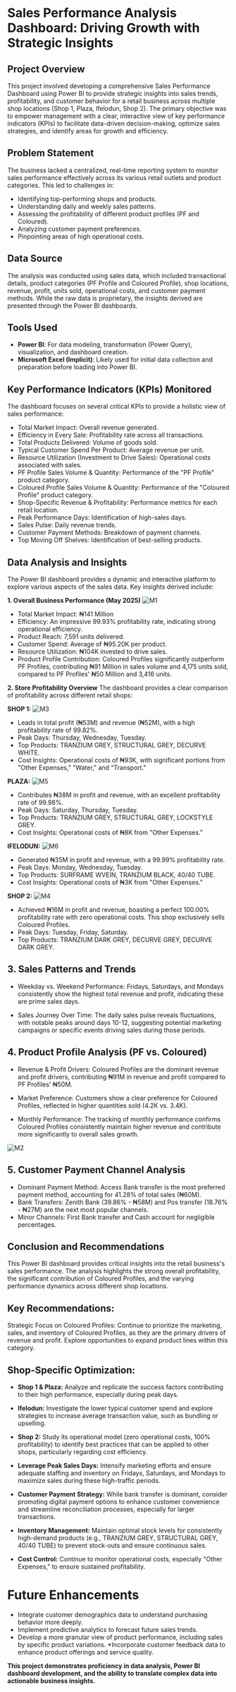 # Sales Performance Analysis Dashboard: Driving Growth with Strategic Insights

## Project Overview
This project involved developing a comprehensive Sales Performance Dashboard using Power BI to provide strategic insights into sales trends, profitability, and customer behavior for a retail business across multiple shop locations (Shop 1, Plaza, Ifelodun, Shop 2). The primary objective was to empower management with a clear, interactive view of key performance indicators (KPIs) to facilitate data-driven decision-making, optimize sales strategies, and identify areas for growth and efficiency.

## Problem Statement
The business lacked a centralized, real-time reporting system to monitor sales performance effectively across its various retail outlets and product categories. This led to challenges in:
* Identifying top-performing shops and products.
* Understanding daily and weekly sales patterns.
* Assessing the profitability of different product profiles (PF and Coloured).
* Analyzing customer payment preferences.
* Pinpointing areas of high operational costs.

## Data Source
The analysis was conducted using sales data, which included transactional details, product categories (PF Profile and Coloured Profile), shop locations, revenue, profit, units sold, operational costs, and customer payment methods. While the raw data is proprietary, the insights derived are presented through the Power BI dashboards.

## Tools Used
* **Power BI**: For data modeling, transformation (Power Query), visualization, and dashboard creation.
* **Microsoft Excel (Implicit)**: Likely used for initial data collection and preparation before loading into Power BI.

## Key Performance Indicators (KPIs) Monitored
The dashboard focuses on several critical KPIs to provide a holistic view of sales performance:

* Total Market Impact: Overall revenue generated.
* Efficiency in Every Sale: Profitability rate across all transactions.
* Total Products Delivered: Volume of goods sold.
* Typical Customer Spend Per Product: Average revenue per unit.
* Resource Utilization (Investment to Drive Sales): Operational costs associated with sales.
* PF Profile Sales Volume & Quantity: Performance of the "PF Profile" product category.
* Coloured Profile Sales Volume & Quantity: Performance of the "Coloured Profile" product category.
* Shop-Specific Revenue & Profitability: Performance metrics for each retail location.
* Peak Performance Days: Identification of high-sales days.
* Sales Pulse: Daily revenue trends.
* Customer Payment Methods: Breakdown of payment channels.
* Top Moving Off Shelves: Identification of best-selling products.

## Data Analysis and Insights
The Power BI dashboard provides a dynamic and interactive platform to explore various aspects of the sales data. Key insights derived include:

**1. Overall Business Performance (May 2025)**
![M1](https://github.com/user-attachments/assets/e91928c2-ded3-4ab8-b193-6a65e83de310)

* Total Market Impact: ₦141 Million
* Efficiency: An impressive 99.93% profitability rate, indicating strong operational efficiency.
* Product Reach: 7,591 units delivered.
* Customer Spend: Average of ₦95.20K per product.
* Resource Utilization: ₦104K invested to drive sales.
* Product Profile Contribution: Coloured Profiles significantly outperform PF Profiles, contributing ₦91 Million in sales volume and 4,175 units sold, compared to PF Profiles' ₦50 Million and 3,416 units.

**2. Store Profitability Overview**
The dashboard provides a clear comparison of profitability across different retail shops:

**SHOP 1:** 
![M3](https://github.com/user-attachments/assets/ba0c7f75-8620-4fa7-8371-08de7b5ecbcb)

* Leads in total profit (₦53M) and revenue (₦52M), with a high profitability rate of 99.82%.
* Peak Days: Thursday, Wednesday, Tuesday.
* Top Products: TRANZIUM GREY, STRUCTURAL GREY, DECURVE WHITE.
* Cost Insights: Operational costs of ₦93K, with significant portions from "Other Expenses," "Water," and "Transport."

**PLAZA:**
![M5](https://github.com/user-attachments/assets/64917e46-17b4-43d6-b106-77eb9ed15764)

* Contributes ₦38M in profit and revenue, with an excellent profitability rate of 99.98%.
* Peak Days: Saturday, Thursday, Tuesday.
* Top Products: TRANZIUM GREY, STRUCTURAL GREY, LOCKSTYLE GREY.
* Cost Insights: Operational costs of ₦8K from "Other Expenses."

**IFELODUN:** 
![M6](https://github.com/user-attachments/assets/a588d523-6854-448c-95a9-3b5fe528e7a6)

* Generated ₦35M in profit and revenue, with a 99.99% profitability rate.
* Peak Days: Monday, Wednesday, Tuesday.
* Top Products: SURFRAME WVEIN, TRANZIUM BLACK, 40/40 TUBE.
* Cost Insights: Operational costs of ₦3K from "Other Expenses."

**SHOP 2:** 
![M4](https://github.com/user-attachments/assets/7404c24f-a870-4a6f-8a67-ca2feb67b0ce)

* Achieved ₦16M in profit and revenue, boasting a perfect 100.00% profitability rate with zero operational costs. This shop exclusively sells Coloured Profiles.
* Peak Days: Tuesday, Friday, Saturday.
* Top Products: TRANZIUM DARK GREY, DECURVE GREY, DECURVE DARK GREY.

## 3. Sales Patterns and Trends
* Weekday vs. Weekend Performance: Fridays, Saturdays, and Mondays consistently show the highest total revenue and profit, indicating these are prime sales days.

* Sales Journey Over Time: The daily sales pulse reveals fluctuations, with notable peaks around days 10-12, suggesting potential marketing campaigns or specific events driving sales during those periods.

## 4. Product Profile Analysis (PF vs. Coloured)

* Revenue & Profit Drivers: Coloured Profiles are the dominant revenue and profit drivers, contributing ₦91M in revenue and profit compared to PF Profiles' ₦50M.

* Market Preference: Customers show a clear preference for Coloured Profiles, reflected in higher quantities sold (4.2K vs. 3.4K).

* Monthly Performance: The tracking of monthly performance confirms Coloured Profiles consistently maintain higher revenue and contribute more significantly to overall sales growth.

![M2](https://github.com/user-attachments/assets/761f65a9-8925-4f92-b7f3-c638505d0fa7)


## 5. Customer Payment Channel Analysis
* Dominant Payment Method: Access Bank transfer is the most preferred payment method, accounting for 41.28% of total sales (₦60M).
* Bank Transfers: Zenith Bank (39.86% - ₦58M) and Pos transfer (18.76% - ₦27M) are the next most popular channels.
* Minor Channels: First Bank transfer and Cash account for negligible percentages.

## Conclusion and Recommendations
This Power BI dashboard provides critical insights into the retail business's sales performance. The analysis highlights the strong overall profitability, the significant contribution of Coloured Profiles, and the varying performance dynamics across different shop locations.

## Key Recommendations:

Strategic Focus on Coloured Profiles: Continue to prioritize the marketing, sales, and inventory of Coloured Profiles, as they are the primary drivers of revenue and profit. Explore opportunities to expand product lines within this category.

## Shop-Specific Optimization:

* **Shop 1 & Plaza:** Analyze and replicate the success factors contributing to their high performance, especially during peak days.

* **Ifelodun:** Investigate the lower typical customer spend and explore strategies to increase average transaction value, such as bundling or upselling.

* **Shop 2:** Study its operational model (zero operational costs, 100% profitability) to identify best practices that can be applied to other shops, particularly regarding cost efficiency.

* **Leverage Peak Sales Days:** Intensify marketing efforts and ensure adequate staffing and inventory on Fridays, Saturdays, and Mondays to maximize sales during these high-traffic periods.

* **Customer Payment Strategy:** While bank transfer is dominant, consider promoting digital payment options to enhance customer convenience and streamline reconciliation processes, especially for larger transactions.

* **Inventory Management:** Maintain optimal stock levels for consistently high-demand products (e.g., TRANZIUM GREY, STRUCTURAL GREY, 40/40 TUBE) to prevent stock-outs and ensure continuous sales.

* **Cost Control:** Continue to monitor operational costs, especially "Other Expenses," to ensure sustained profitability.

# Future Enhancements
* Integrate customer demographics data to understand purchasing behavior more deeply.
* Implement predictive analytics to forecast future sales trends.
* Develop a more granular view of product performance, including sales by specific product variations.
*Incorporate customer feedback data to enhance product offerings and service quality.

**This project demonstrates proficiency in data analysis, Power BI dashboard development, and the ability to translate complex data into actionable business insights.**
